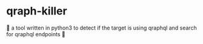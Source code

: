 # qraph-killer
👾 a tool written in python3 to detect if the target is using qraphql and search for qraphql endpoints 👾
